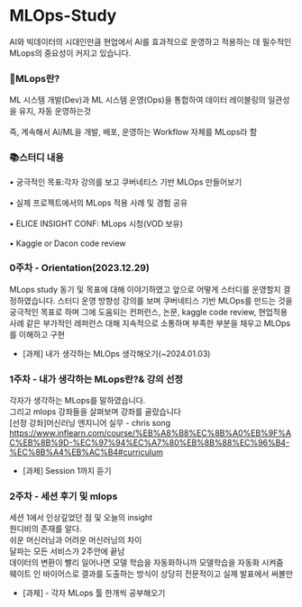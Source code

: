 # MLOps-Study  

AI와 빅데이터의 시대인만큼 현업에서 AI를 효과적으로 운영하고 적용하는 데 필수적인 MLops의 중요성이 커지고 있습니다.

### 🚀MLops란?

ML 시스템 개발(Dev)과 ML 시스템 운영(Ops)을 통합하여 데이터 레이블링의 일관성을 유지, 자동 운영하는것<br/>  
즉, 계속해서 AI/ML을 개발, 배포, 운영하는 Workflow 자체를 MLops라 함


### 📚스터디 내용

• 궁극적인 목표:각자 강의를 보고 쿠버네티스 기반 MLOps 만들어보기<br/>  
• 실제 프로젝트에서의 MLops 적용 사례 및 경험 공유<br/>  
• ELICE INSIGHT CONF: MLops 시청(VOD 보유)<br/>  
• Kaggle or Dacon code review<br/>  


### 0주차 - Orientation(2023.12.29)

MLops study 동기 및 목표에 대해 이야기하였고
앞으로 어떻게 스터디를 운영할지 결정하였습니다.
스터디 운영 방향성 
강의를 보며 쿠버네티스 기반 MLOps를 만드는 것을 궁극적인 목표로 하며
그에 도움되는 컨퍼런스, 논문, kaggle code review, 현업적용 사례 같은 부가적인 레퍼런스 대해 지속적으로 소통하며 
부족한 부분을 채우고 MLOps를 이해하고 구현
- [과제] 내가 생각하는 MLOps 생각해오기(~2024.01.03) 

### 1주차 - 내가 생각하는 MLops란?& 강의 선정
각자가 생각하는 MLops를 말하였습니다.<br/>
그리고 mlops 강좌들을 살펴보며 강좌를 골랐습니다<br/>
[선정 강좌]머신러닝 엔지니어 실무 - chris song<br/>
https://www.inflearn.com/course/%EB%A8%B8%EC%8B%A0%EB%9F%AC%EB%8B%9D-%EC%97%94%EC%A7%80%EB%8B%88%EC%96%B4-%EC%8B%A4%EB%AC%B4#curriculum<br/>
- [과제] Session 1까지 듣기<br/>

### 2주차 - 세션 후기 및 mlops
세션 1에서 인상깊었던 점 및 오늘의 insight<br/>
원디비의 존재를 알다. <br/>
쉬운 머신러닝과 어려운 머신러닝의 차이<br/>
달파는 모든 서비스가 2주안에 끝남<br/>
데이터의 변환이 빨리 일어나면 모델 학습을 자동화하니까 모델학습을 자동화 시켜줌<br/>
웨이트 인 바이어스로 결과를 도출하는 방식이 상당히 전문적이고 실제 발표에서 써볼만<br/>
- [과제] - 각자 MLops 툴 한개씩 공부해오기
##
